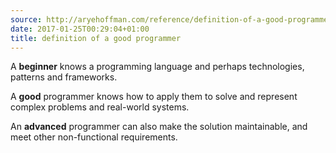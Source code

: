 ```yaml
---
source: http://aryehoffman.com/reference/definition-of-a-good-programmer/
date: 2017-01-25T00:29:04+01:00
title: definition of a good programmer
---
```

A **beginner** knows a programming language and perhaps technologies, patterns and frameworks.

A **good** programmer knows how to apply them to solve and represent complex problems and real-world systems.

An **advanced** programmer can also make the solution maintainable, and meet other non-functional requirements.
